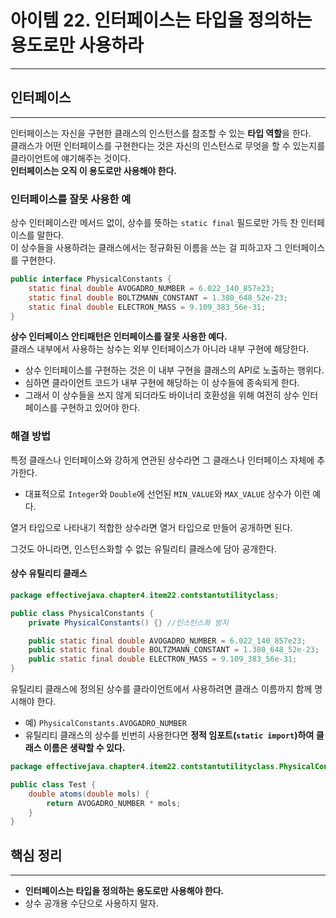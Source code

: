 # 아이템 22. 인터페이스는 타입을 정의하는 용도로만 사용하라

---

## 인터페이스

---

인터페이스는 자신을 구현한 클래스의 인스턴스를 참조할 수 있는 **타입 역할**을 한다.  
클래스가 어떤 인터페이스를 구현한다는 것은 자신의 인스턴스로 무엇을 할 수 있는지를 클라이언트에 얘기해주는 것이다.  
**인터페이스는 오직 이 용도로만 사용해야 한다.**

### 인터페이스를 잘못 사용한 예

상수 인터페이스란 메서드 없이, 상수를 뜻하는 `static final` 필드로만 가득 찬 인터페이스를 말한다.  
이 상수들을 사용하려는 클래스에서는 정규화된 이름을 쓰는 걸 피하고자 그 인터페이스를 구현한다.

```java
public interface PhysicalConstants {
    static final double AVOGADRO_NUMBER = 6.022_140_857e23;
    static final double BOLTZMANN_CONSTANT = 1.380_648_52e-23;
    static final double ELECTRON_MASS = 9.109_383_56e-31;
}
```

**상수 인터페이스 안티패턴은 인터페이스를 잘못 사용한 예다.**  
클래스 내부에서 사용하는 상수는 외부 인터페이스가 아니라 내부 구현에 해당한다.
- 상수 인터페이스를 구현하는 것은 이 내부 구현을 클래스의 API로 노출하는 행위다.
- 심하면 클라이언트 코드가 내부 구현에 해당하는 이 상수들에 종속되게 한다.
- 그래서 이 상수들을 쓰지 않게 되더라도 바이너리 호환성을 위해 여전히 상수 인터페이스를 구현하고 있어야 한다.

### 해결 방법

특정 클래스나 인터페이스와 강하게 연관된 상수라면 그 클래스나 인터페이스 자체에 추가한다.
- 대표적으로 `Integer`와 `Double`에 선언된 `MIN_VALUE`와 `MAX_VALUE` 상수가 이런 예다.

열거 타입으로 나타내기 적합한 상수라면 열거 타입으로 만들어 공개하면 된다.

그것도 아니라면, 인스턴스화할 수 없는 유틸리티 클래스에 담아 공개한다.

#### 상수 유틸리티 클래스

```java
package effectivejava.chapter4.item22.contstantutilityclass;

public class PhysicalConstants {
    private PhysicalConstants() {} //인스턴스화 방지

    public static final double AVOGADRO_NUMBER = 6.022_140_857e23;
    public static final double BOLTZMANN_CONSTANT = 1.380_648_52e-23;
    public static final double ELECTRON_MASS = 9.109_383_56e-31;
}
```

유틸리티 클래스에 정의된 상수를 클라이언트에서 사용하려면 클래스 이름까지 함께 명시해야 한다.
- 예) `PhysicalConstants.AVOGADRO_NUMBER`
- 유틸리티 클래스의 상수를 빈번히 사용한다면 **정적 임포트(`static import`)하여 클래스 이름은 생략할 수 있다.**

```java
package effectivejava.chapter4.item22.contstantutilityclass.PhysicalConstants.*;

public class Test {
    double atoms(double mols) {
        return AVOGADRO_NUMBER * mols;
    }
}
```

## 핵심 정리

---

- **인터페이스는 타입을 정의하는 용도로만 사용해야 한다.**
- 상수 공개용 수단으로 사용하지 말자.
